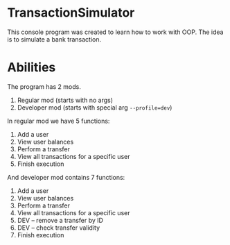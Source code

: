 # TransactionSimulator

This console program was created to learn how to work with OOP.
The idea is to simulate a bank transaction.

# Abilities

The program has 2 mods.

1. Regular mod (starts with no args)
2. Developer mod (starts with special arg `--profile=dev`)

In regular mod we have 5 functions:
1. Add a user
2. View user balances
3. Perform a transfer
4. View all transactions for a specific user
5. Finish execution

And developer mod contains 7 functions:
1. Add a user
2. View user balances
3. Perform a transfer
4. View all transactions for a specific user
5. DEV – remove a transfer by ID
6. DEV – check transfer validity
7. Finish execution